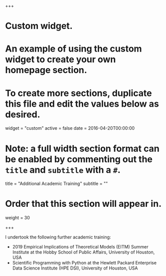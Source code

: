 +++
# Custom widget.
# An example of using the custom widget to create your own homepage section.
# To create more sections, duplicate this file and edit the values below as desired.
widget = "custom"
active = false
date = 2016-04-20T00:00:00

# Note: a full width section format can be enabled by commenting out the `title` and `subtitle` with a `#`.
title = "Additional Academic Training"
subtitle = ""

# Order that this section will appear in.
weight = 30

+++

I undertook the following further academic training:

- 2019 Empirical Implications of Theoretical Models (EITM) Summer Institute at the Hobby School of Public Affairs, University of Houston, USA
- Scientific Programming with Python at the Hewlett Packard Enterprise Data Science Institute (HPE DSI), University of Houston, USA





